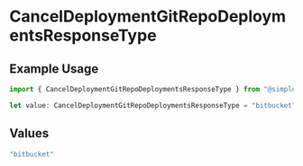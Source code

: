 # CancelDeploymentGitRepoDeploymentsResponseType

## Example Usage

```typescript
import { CancelDeploymentGitRepoDeploymentsResponseType } from "@simplesagar/vercel/models/canceldeploymentop.js";

let value: CancelDeploymentGitRepoDeploymentsResponseType = "bitbucket";
```

## Values

```typescript
"bitbucket"
```